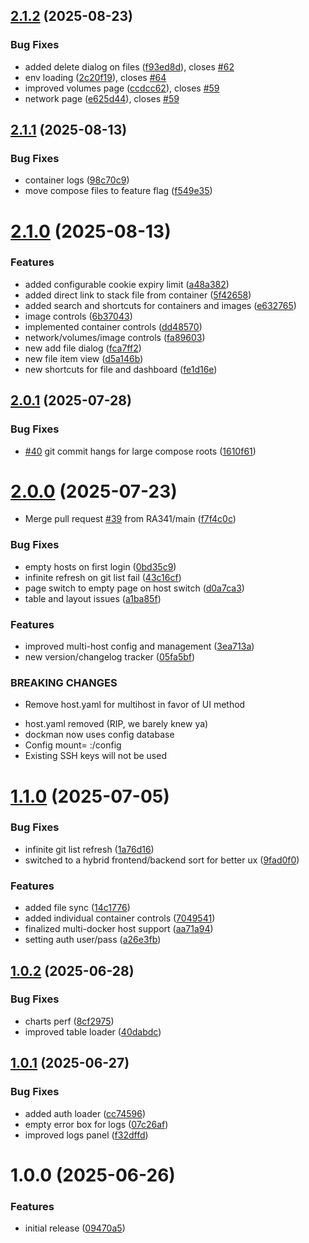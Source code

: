 ## [2.1.2](https://github.com/RA341/dockman/compare/v2.1.1...v2.1.2) (2025-08-23)


### Bug Fixes

* added delete dialog on files ([f93ed8d](https://github.com/RA341/dockman/commit/f93ed8d54b3e3e89c6d41819812f7c5891d45370)), closes [#62](https://github.com/RA341/dockman/issues/62)
* env loading ([2c20f19](https://github.com/RA341/dockman/commit/2c20f194263972adc04ab043a8f2a33ebf102fa3)), closes [#64](https://github.com/RA341/dockman/issues/64)
* improved volumes page ([ccdcc62](https://github.com/RA341/dockman/commit/ccdcc62bb3ae7c18bcc59c101ecc19a6ddd5df70)), closes [#59](https://github.com/RA341/dockman/issues/59)
* network page ([e625d44](https://github.com/RA341/dockman/commit/e625d4407f7c8709379f3bdc52e4c85d2ddd4c89)), closes [#59](https://github.com/RA341/dockman/issues/59)

## [2.1.1](https://github.com/RA341/dockman/compare/v2.1.0...v2.1.1) (2025-08-13)


### Bug Fixes

* container logs ([98c70c9](https://github.com/RA341/dockman/commit/98c70c993702f3b26eea8f9f471b45560272123e))
* move compose files to feature flag ([f549e35](https://github.com/RA341/dockman/commit/f549e35a59b1142bbacbf343ed7f351b07249b01))

# [2.1.0](https://github.com/RA341/dockman/compare/v2.0.1...v2.1.0) (2025-08-13)


### Features

* added configurable cookie expiry limit ([a48a382](https://github.com/RA341/dockman/commit/a48a3827d75fc15290094a8cb9d496e0cd361ed3))
* added direct link to stack file from container ([5f42658](https://github.com/RA341/dockman/commit/5f4265848379e64248b681033a48d3da53dff0ab))
* added search and shortcuts for containers and images ([e632765](https://github.com/RA341/dockman/commit/e63276523718bfab170bb634a175ec1f3aadc0d6))
* image controls ([6b37043](https://github.com/RA341/dockman/commit/6b370438975001234be1c8111af41de952e91808))
* implemented container controls ([dd48570](https://github.com/RA341/dockman/commit/dd485705bc9f97aa32bae0227b8a8ed37178240d))
* network/volumes/image controls ([fa89603](https://github.com/RA341/dockman/commit/fa896035c80e521abae1610fb9f72491c04455a3))
* new add file dialog ([fca7ff2](https://github.com/RA341/dockman/commit/fca7ff2588889984d07f5c2cb6987e4d0e7d26c2))
* new file item view ([d5a146b](https://github.com/RA341/dockman/commit/d5a146b1e1a9c28054ef43d4c471c85d7bdd7eae))
* new shortcuts for file and dashboard ([fe1d16e](https://github.com/RA341/dockman/commit/fe1d16e820e4b96dbfa79cd9b840bef8c62a1969))

## [2.0.1](https://github.com/RA341/dockman/compare/v2.0.0...v2.0.1) (2025-07-28)


### Bug Fixes

* [#40](https://github.com/RA341/dockman/issues/40) git commit hangs for large compose roots ([1610f61](https://github.com/RA341/dockman/commit/1610f6155f9a561e5c89d61f7d4df0659886ec0b))

# [2.0.0](https://github.com/RA341/dockman/compare/v1.1.0...v2.0.0) (2025-07-23)


* Merge pull request [#39](https://github.com/RA341/dockman/issues/39) from RA341/main ([f7f4c0c](https://github.com/RA341/dockman/commit/f7f4c0c9fc958385a6c5d673fd7cf8d93a0c4bae))


### Bug Fixes

* empty hosts on first login ([0bd35c9](https://github.com/RA341/dockman/commit/0bd35c9e26b465118719db7be22366c1ff49fc76))
* infinite refresh on git list fail ([43c16cf](https://github.com/RA341/dockman/commit/43c16cf8fcbcef7d13b70249c2b8bc922ec24287))
* page switch to empty page on host switch ([d0a7ca3](https://github.com/RA341/dockman/commit/d0a7ca35137ab2ae13551b5db7d94d9cf130ff37))
* table and layout issues ([a1ba85f](https://github.com/RA341/dockman/commit/a1ba85f98e041528e7ebd61ff2ee6bb9bdedd6e5))


### Features

* improved multi-host config and management ([3ea713a](https://github.com/RA341/dockman/commit/3ea713ae59c34f09040279bd252a66c318c5b1d1))
* new version/changelog tracker ([05fa5bf](https://github.com/RA341/dockman/commit/05fa5bf6b4b3a7b2aa3f9fc39687032d5c7f6e3f))


### BREAKING CHANGES

* Remove host.yaml for multihost in favor of UI method

- host.yaml removed (RIP, we barely knew ya)
- dockman now uses config database
- Config mount= <path to dockman config>:/config
- Existing SSH keys will not be used

# [1.1.0](https://github.com/RA341/dockman/compare/v1.0.2...v1.1.0) (2025-07-05)


### Bug Fixes

* infinite git list refresh ([1a76d16](https://github.com/RA341/dockman/commit/1a76d163622967c6eb2c8ea9464062cf33b2080b))
* switched to a hybrid frontend/backend sort for better ux ([9fad0f0](https://github.com/RA341/dockman/commit/9fad0f00c6ef6c3c34ee7efb6906404d567f6a0f))


### Features

* added file sync ([14c1776](https://github.com/RA341/dockman/commit/14c17763802c870532cab6f01bb566ad2ef802a3))
* added individual container controls ([7049541](https://github.com/RA341/dockman/commit/70495411c05ad933d016f6c6e3dddec20c47aaad))
* finalized multi-docker host support ([aa71a94](https://github.com/RA341/dockman/commit/aa71a943a66df09aeabab9c5b2dbc0b4f1a32bab))
* setting auth user/pass ([a26e3fb](https://github.com/RA341/dockman/commit/a26e3fbc97d3be9db37d675dd7ff97f7d95aa95f))

## [1.0.2](https://github.com/RA341/dockman/compare/v1.0.1...v1.0.2) (2025-06-28)


### Bug Fixes

* charts perf ([8cf2975](https://github.com/RA341/dockman/commit/8cf2975fe27e639515ba351bcec7e876a17be75a))
* improved table loader ([40dabdc](https://github.com/RA341/dockman/commit/40dabdca4726609ee6877c69ba0da31c4fa83eab))

## [1.0.1](https://github.com/RA341/dockman/compare/v1.0.0...v1.0.1) (2025-06-27)


### Bug Fixes

* added auth loader ([cc74596](https://github.com/RA341/dockman/commit/cc7459697d91ec6d76ee2bb9b6fccf5047d201f6))
* empty error box for logs ([07c26af](https://github.com/RA341/dockman/commit/07c26af61984c9a0e3f0ffd58a4943b359a87cc8))
* improved logs panel ([f32dffd](https://github.com/RA341/dockman/commit/f32dffd76910b904c50659aaf8430edc807cfc6d))

# 1.0.0 (2025-06-26)


### Features

* initial release ([09470a5](https://github.com/RA341/dockman/commit/09470a5d49f4e9fca6b69fec6d72ea98db208209))
